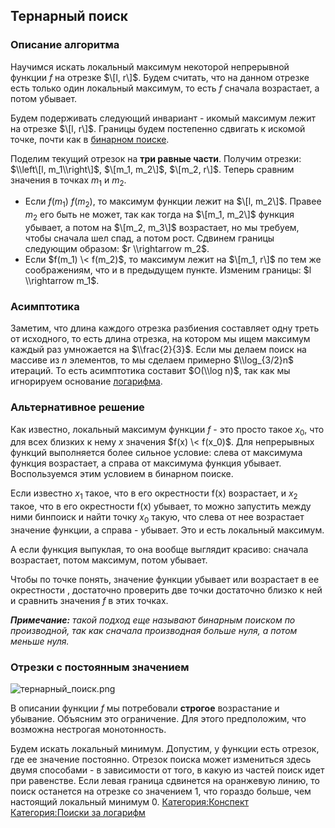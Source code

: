 ## Тернарный поиск

### Описание алгоритма

Научимся искать локальный максимум некоторой непрерывной функции $f$ на
отрезке $\[l, r\]$. Будем считать, что на данном отрезке есть только
один локальный максимум, то есть $f$ сначала возрастает, а потом
убывает.

Будем подерживать следующий инвариант - икомый максимум лежит на отрезке
$\[l, r\]$. Границы будем постепенно сдвигать к искомой точке, почти как
в [бинарном поиске](Бинарный_поиск "wikilink").

Поделим текущий отрезок на <b>три равные части</b>. Получим отрезки:
$\\left\[l, m_1\\right\]$, $\[m_1, m_2\]$, $\[m_2, r\]$. Теперь
сравним значения в точках $m_1$ и $m_2$.

  - Если $f(m_1) \> f(m_2)$, то максимум функции лежит на $\[l,
    m_2\]$. Правее $m_2$ его быть не может, так как тогда на $\[m_1,
    m_2\]$ функция убывает, а потом на $\[m_2, m_3\]$ возрастает, но
    мы требуем, чтобы сначала шел спад, а потом рост. Сдвинем границы
    следующим образом: $r \\rightarrow m_2$.
  - Если $f(m_1) \< f(m_2)$, то максимум лежит на $\[m_1, r\]$ по тем
    же соображениям, что и в предыдущем пункте. Изменим границы: $l
    \\rightarrow m_1$.

### Асимптотика

Заметим, что длина каждого отрезка разбиения составляет одну треть от
исходного, то есть длина отрезка, на котором мы ищем максимум каждый
раз умножается на $\\frac{2}{3}$. Если мы делаем поиск на массиве из
$n$ элементов, то мы сделаем примерно $\\log_{3/2}n$ итераций. То есть
асимптотика составит $O(\\log n)$, так как мы игнорируем основание
[логарифма](Логарифм "wikilink").

### Альтернативное решение

Как известно, локальный максимум функции $f$ - это просто такое $x_0$,
что для всех близких к нему $x$ значения $f(x) \< f(x_0)$. Для
непрерывных функций выполняется более сильное условие: слева от
максимума функция возрастает, а справа от максимума функция убывает.
Воспользуемся этим условием в бинарном поиске.

Если известно $x_1$ такое, что в его окрестности f(x) возрастает, и
$x_2$ такое, что в его окрестности f(x) убывает, то можно запустить
между ними бинпоиск и найти точку $x_0$ такую, что слева от нее
возрастает значение функции, а справа - убывает. Это и есть
локальный максимум.

А если функция выпуклая, то она вообще выглядит красиво: сначала
возрастает, потом максимум, потом убывает.

Чтобы по точке понять, значение функции убывает или возрастает в ее
окрестности , достаточно проверить две точки достаточно близко к
ней и сравнить значения $f$ в этих точках.

<em><b>Примечание:</b> такой подход еще называют бинарным поиском по
производной, так как сначала производная больше нуля, а потом меньше
нуля.</em>

### Отрезки с постоянным значением

![тернарный_поиск.png](тернарный_поиск.png "тернарный_поиск.png")

В описании функции $f$ мы потребовали <b>строгое</b> возрастание и
убывание. Объясним это ограничение. Для этого предположим, что
возможна нестрогая монотонность.

Будем искать локальный минимум. Допустим, у функции есть отрезок, где ее
значение постоянно. Отрезок поиска может измениться здесь двумя
способами - в зависимости от того, в какую из частей поиск идет
при равенстве. Если левая граница сдвинется на оранжевую линию, то поиск
останется на отрезке со значением $1$, что гораздо больше, чем настоящий
локальный минимум $0$.
[Категория:Конспект](Категория:Конспект "wikilink")
[Категория:Поиски за логарифм](Категория:Поиски_за_логарифм "wikilink")